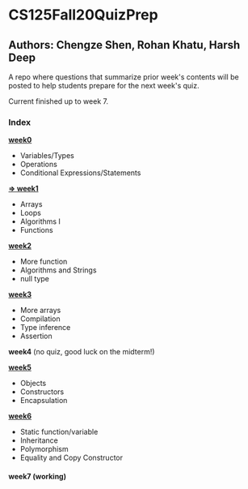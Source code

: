 # CS125Fall20QuizPrep
## Authors: Chengze Shen, Rohan Khatu, Harsh Deep
A repo where questions that summarize prior week's contents will be posted to help students prepare for the next week's quiz.

Current finished up to week 7.

### Index
  [**week0**](https://github.com/c5shen/CS125Fall20QuizPrep/blob/master/week0/week0.md)
   * Variables/Types
   * Operations
   * Conditional Expressions/Statements
  
  [**=> week1**](https://github.com/c5shen/CS125Fall20QuizPrep/blob/master/week1/week1.md)
   * Arrays
   * Loops
   * Algorithms I
   * Functions
  
  [**week2**](https://github.com/c5shen/CS125Fall20QuizPrep/blob/master/week2/week2.md)
   * More function
   * Algorithms and Strings
   * null type
  
  [**week3**](https://github.com/c5shen/CS125Fall20QuizPrep/blob/master/week3/week3.md) 
   * More arrays
   * Compilation
   * Type inference
   * Assertion
  
  **week4** (no quiz, good luck on the midterm!)
  
  [**week5**](https://github.com/c5shen/CS125Fall20QuizPrep/blob/master/week5/week5.md)
   * Objects
   * Constructors
   * Encapsulation
  
  [**week6**](https://github.com/c5shen/CS125Fall20QuizPrep/blob/master/week6/week6.md)
   * Static function/variable
   * Inheritance
   * Polymorphism
   * Equality and Copy Constructor
  
  #### week7 (working)
